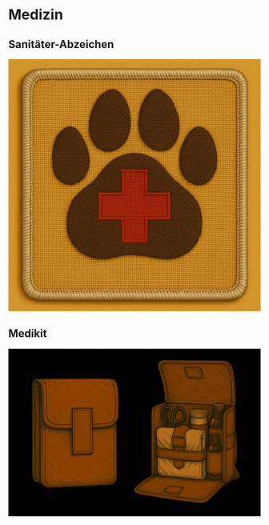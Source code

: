 # Medizin

## Sanitäter-Abzeichen

![Sanitaeter-Abzeichen, Pfotenabdruck mit innenliegendem roten Kreuz](../images/technologie/medizin/sanitaeter-abzeichen.jpg)

## Medikit

![Medikit](../images/technologie/medizin/medikit-03.jpg)
